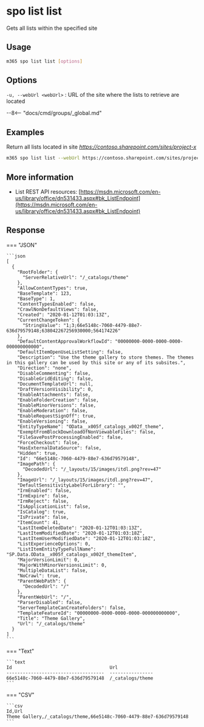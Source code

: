 # spo list list

Gets all lists within the specified site

## Usage

```sh
m365 spo list list [options]
```

## Options

`-u, --webUrl <webUrl>`
: URL of the site where the lists to retrieve are located

--8<-- "docs/cmd/groups/_global.md"

## Examples

Return all lists located in site _https://contoso.sharepoint.com/sites/project-x_

```sh
m365 spo list list --webUrl https://contoso.sharepoint.com/sites/project-x
```

## More information

- List REST API resources: [https://msdn.microsoft.com/en-us/library/office/dn531433.aspx#bk_ListEndpoint](https://msdn.microsoft.com/en-us/library/office/dn531433.aspx#bk_ListEndpoint)

## Response

=== "JSON"

    ```json
    [
      {
        "RootFolder": {
          "ServerRelativeUrl": "/_catalogs/theme"
        },
        "AllowContentTypes": true,
        "BaseTemplate": 123,
        "BaseType": 1,
        "ContentTypesEnabled": false,
        "CrawlNonDefaultViews": false,
        "Created": "2020-01-12T01:03:13Z",
        "CurrentChangeToken": {
          "StringValue": "1;3;66e5148c-7060-4479-88e7-636d79579148;638042267256930000;564174226"
        },
        "DefaultContentApprovalWorkflowId": "00000000-0000-0000-0000-000000000000",
        "DefaultItemOpenUseListSetting": false,
        "Description": "Use the theme gallery to store themes. The themes in this gallery can be used by this site or any of its subsites.",
        "Direction": "none",
        "DisableCommenting": false,
        "DisableGridEditing": false,
        "DocumentTemplateUrl": null,
        "DraftVersionVisibility": 0,
        "EnableAttachments": false,
        "EnableFolderCreation": false,
        "EnableMinorVersions": false,
        "EnableModeration": false,
        "EnableRequestSignOff": true,
        "EnableVersioning": false,
        "EntityTypeName": "OData__x005f_catalogs_x002f_theme",
        "ExemptFromBlockDownloadOfNonViewableFiles": false,
        "FileSavePostProcessingEnabled": false,
        "ForceCheckout": false,
        "HasExternalDataSource": false,
        "Hidden": true,
        "Id": "66e5148c-7060-4479-88e7-636d79579148",
        "ImagePath": {
          "DecodedUrl": "/_layouts/15/images/itdl.png?rev=47"
        },
        "ImageUrl": "/_layouts/15/images/itdl.png?rev=47",
        "DefaultSensitivityLabelForLibrary": "",
        "IrmEnabled": false,
        "IrmExpire": false,
        "IrmReject": false,
        "IsApplicationList": false,
        "IsCatalog": true,
        "IsPrivate": false,
        "ItemCount": 41,
        "LastItemDeletedDate": "2020-01-12T01:03:13Z",
        "LastItemModifiedDate": "2020-01-12T01:03:18Z",
        "LastItemUserModifiedDate": "2020-01-12T01:03:18Z",
        "ListExperienceOptions": 0,
        "ListItemEntityTypeFullName": "SP.Data.OData__x005f_catalogs_x002f_themeItem",
        "MajorVersionLimit": 0,
        "MajorWithMinorVersionsLimit": 0,
        "MultipleDataList": false,
        "NoCrawl": true,
        "ParentWebPath": {
          "DecodedUrl": "/"
        },
        "ParentWebUrl": "/",
        "ParserDisabled": false,
        "ServerTemplateCanCreateFolders": false,
        "TemplateFeatureId": "00000000-0000-0000-0000-000000000000",
        "Title": "Theme Gallery",
        "Url": "/_catalogs/theme"
      }
    ]
    ```

=== "Text"

    ```text
    Id                                    Url
    ------------------------------------  ----------------
    66e5148c-7060-4479-88e7-636d79579148  /_catalogs/theme
    ```

=== "CSV"

    ```csv
    Id,Url
    Theme Gallery,/_catalogs/theme,66e5148c-7060-4479-88e7-636d79579148
    ```
